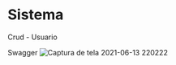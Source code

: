 # Sistema
Crud - Usuario

Swagger
![Captura de tela 2021-06-13 220222](https://user-images.githubusercontent.com/49817182/121827725-77607100-cc93-11eb-9692-5bbdabca2356.png)
